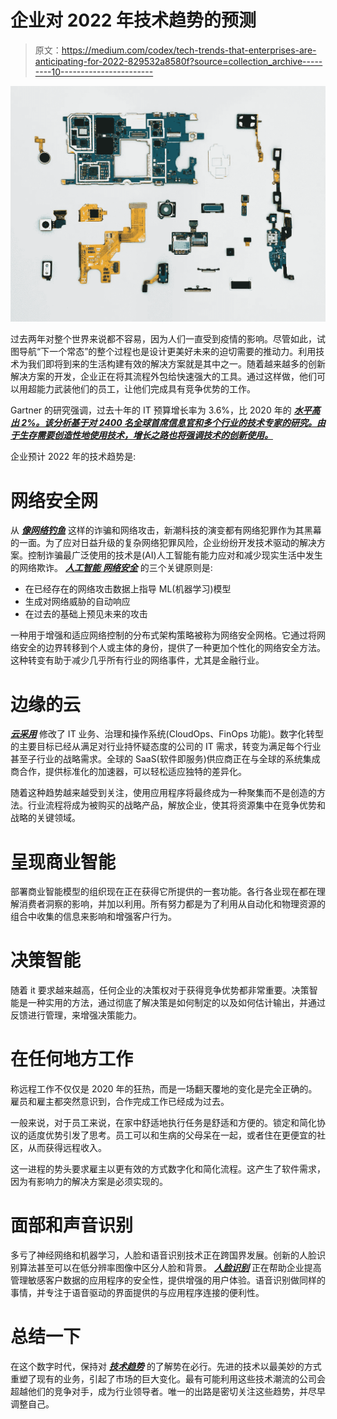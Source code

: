 # 企业对 2022 年技术趋势的预测

> 原文：<https://medium.com/codex/tech-trends-that-enterprises-are-anticipating-for-2022-829532a8580f?source=collection_archive---------10----------------------->

![](img/2d5d54c76757ba45a17ea8864842067c.png)

过去两年对整个世界来说都不容易，因为人们一直受到疫情的影响。尽管如此，试图导航“下一个常态”的整个过程也是设计更美好未来的迫切需要的推动力。利用技术为我们即将到来的生活构建有效的解决方案就是其中之一。随着越来越多的创新解决方案的开发，企业正在将其流程外包给快速强大的工具。通过这样做，他们可以用超能力武装他们的员工，让他们完成具有竞争优势的工作。

Gartner 的研究强调，过去十年的 IT 预算增长率为 3.6%，比 2020 年的 [***水平高出 2%。该分析基于对 2400 名全球首席信息官和多个行业的技术专家的研究。由于生存需要创造性地使用技术，增长之路也将强调技术的创新使用。***](https://www.gartner.com/en/newsroom/press-releases/2021-10-18-gartner-identifies-the-top-strategic-technology-trends-for-2022)

企业预计 2022 年的技术趋势是:

# 网络安全网

从 [***像网络钓鱼***](https://shuftipro.com/blog/gdpr-phishing-scams-a-novel-trap-to-scoop-up-information/) 这样的诈骗和网络攻击，新潮科技的演变都有网络犯罪作为其黑幕的一面。为了应对日益升级的复杂网络犯罪风险，企业纷纷开发技术驱动的解决方案。控制诈骗最广泛使用的技术是(AI)人工智能有能力应对和减少现实生活中发生的网络欺诈。 [***人工智能*** ***网络安全***](https://shuftipro.com/blog/cybersecurity-vs-user-experience-knowing-the-art-of-balancing/) 的三个关键原则是:

*   在已经存在的网络攻击数据上指导 ML(机器学习)模型
*   生成对网络威胁的自动响应
*   在过去的基础上预见未来的攻击

一种用于增强和适应网络控制的分布式架构策略被称为网络安全网格。它通过将网络安全的边界转移到个人或主体的身份，提供了一种更加个性化的网络安全方法。这种转变有助于减少几乎所有行业的网络事件，尤其是金融行业。

# 边缘的云

[***云采用***](https://shuftipro.com/blog/on-premises-vs-cloud-services-two-sides-of-the-same-coin/) 修改了 IT 业务、治理和操作系统(CloudOps、FinOps 功能)。数字化转型的主要目标已经从满足对行业持怀疑态度的公司的 IT 需求，转变为满足每个行业甚至子行业的战略需求。全球的 SaaS(软件即服务)供应商正在与全球的系统集成商合作，提供标准化的加速器，可以轻松适应独特的差异化。

随着这种趋势越来越受到关注，使用应用程序将最终成为一种聚集而不是创造的方法。行业流程将成为被购买的战略产品，解放企业，使其将资源集中在竞争优势和战略的关键领域。

# 呈现商业智能

部署商业智能模型的组织现在正在获得它所提供的一套功能。各行各业现在都在理解消费者洞察的影响，并加以利用。所有努力都是为了利用从自动化和物理资源的组合中收集的信息来影响和增强客户行为。

# 决策智能

随着 it 要求越来越高，任何企业的决策权对于获得竞争优势都非常重要。决策智能是一种实用的方法，通过彻底了解决策是如何制定的以及如何估计输出，并通过反馈进行管理，来增强决策能力。

# 在任何地方工作

称远程工作不仅仅是 2020 年的狂热，而是一场翻天覆地的变化是完全正确的。雇员和雇主都突然意识到，合作完成工作已经成为过去。

一般来说，对于员工来说，在家中舒适地执行任务是舒适和方便的。锁定和简化协议的适度优势引发了思考。员工可以和生病的父母呆在一起，或者住在更便宜的社区，从而获得远程收入。

这一进程的势头要求雇主以更有效的方式数字化和简化流程。这产生了软件需求，因为有影响力的解决方案是必须实现的。

# 面部和声音识别

多亏了神经网络和机器学习，人脸和语音识别技术正在跨国界发展。创新的人脸识别算法甚至可以在低分辨率图像中区分人脸和背景。 [***人脸识别***](https://shuftipro.com/blog/face-verification-trends-and-benefits-for-the-corporate-world-in-2021/) 正在帮助企业提高管理敏感客户数据的应用程序的安全性，提供增强的用户体验。语音识别做同样的事情，并专注于语音驱动的界面提供的与应用程序连接的便利性。

# 总结一下

在这个数字时代，保持对 [***技术趋势***](https://shuftipro.com/blog/5-technology-trends-to-disrupt-banking-in-2020/) 的了解势在必行。先进的技术以最美妙的方式重塑了现有的业务，引起了市场的巨大变化。最有可能利用这些技术潮流的公司会超越他们的竞争对手，成为行业领导者。唯一的出路是密切关注这些趋势，并尽早调整自己。